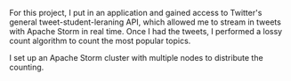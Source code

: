 For this project, I put in an application and gained access to Twitter's general tweet-student-leraning API, which allowed me to stream in tweets with Apache Storm in real time.
Once I had the tweets, I performed a lossy count algorithm to count the most popular topics. 

I set up an Apache Storm cluster with multiple nodes to distribute the counting.
